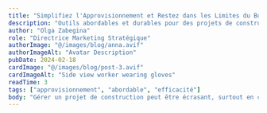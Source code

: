```yaml
---
title: "Simplifiez l'Approvisionnement et Restez dans les Limites du Budget avec ScrewFast"
description: "Outils abordables et durables pour des projets de construction efficaces"
author: "Olga Zabegina"
role: "Directrice Marketing Stratégique"
authorImage: "@/images/blog/anna.avif"
authorImageAlt: "Avatar Description"
pubDate: 2024-02-18
cardImage: "@/images/blog/post-3.avif"
cardImageAlt: "Side view worker wearing gloves"
readTime: 3
tags: ["approvisionnement", "abordable", "efficacité"]
body: "Gérer un projet de construction peut être écrasant, surtout en ce qui concerne l'approvisionnement. C'est pourquoi ScrewFast s'engage à simplifier le processus et à maintenir vos projets dans les limites du budget."
---
```

